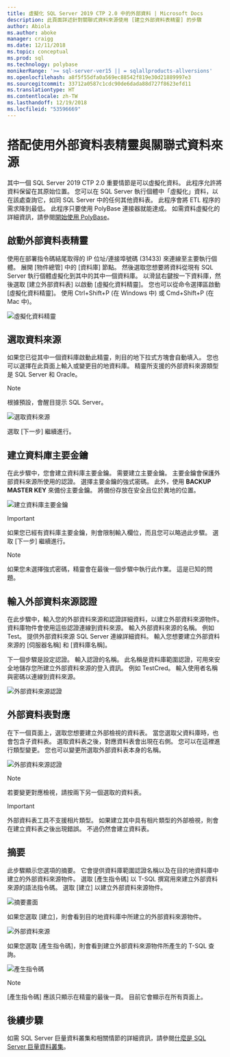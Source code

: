 ```yaml
---
title: 虛擬化 SQL Server 2019 CTP 2.0 中的外部資料 | Microsoft Docs
description: 此頁面詳述針對關聯式資料來源使用 [建立外部資料表精靈] 的步驟
author: Abiola
ms.author: aboke
manager: craigg
ms.date: 12/11/2018
ms.topic: conceptual
ms.prod: sql
ms.technology: polybase
monikerRange: '>= sql-server-ver15 || = sqlallproducts-allversions'
ms.openlocfilehash: a8f5f55dfa0a569ec88542f819e30d21889997e3
ms.sourcegitcommit: 33712a0587c1cdc90de6dada88d727f8623efd11
ms.translationtype: HT
ms.contentlocale: zh-TW
ms.lasthandoff: 12/19/2018
ms.locfileid: "53596669"
---
```

# <a name="use-the-external-table-wizard-with-relational-data-sources"></a>搭配使用外部資料表精靈與關聯式資料來源

其中一個 SQL Server 2019 CTP 2.0 重要情節是可以虛擬化資料。 此程序允許將資料保留在其原始位置。 您可以在 SQL Server 執行個體中「虛擬化」資料，以在該處查詢它，如同 SQL Server 中的任何其他資料表。 此程序會將 ETL 程序的需求降到最低。 此程序只要使用 PolyBase 連接器就能達成。 如需資料虛擬化的詳細資訊，請參閱[開始使用 PolyBase](polybase-guide.md)。

## <a name="start-the-external-table-wizard"></a>啟動外部資料表精靈

使用在部署指令碼結尾取得的 IP 位址/連接埠號碼 (31433) 來連線至主要執行個體。 展開 [物件總管] 中的 [資料庫] 節點。 然後選取您想要將資料從現有 SQL Server 執行個體虛擬化到其中的其中一個資料庫。 以滑鼠右鍵按一下資料庫，然後選取 [建立外部資料表] 以啟動 [虛擬化資料精靈]。 您也可以從命令選擇區啟動 [虛擬化資料精靈]。 使用 Ctrl+Shift+P (在 Windows 中) 或 Cmd+Shift+P (在 Mac 中)。

![虛擬化資料精靈](media/data-virtualization/virtualize-data-wizard.png)
## <a name="select-a-data-source"></a>選取資料來源

如果您已從其中一個資料庫啟動此精靈，則目的地下拉式方塊會自動填入。 您也可以選擇在此頁面上輸入或變更目的地資料庫。 精靈所支援的外部資料來源類型是 SQL Server 和 Oracle。

> [!NOTE]
>根據預設，會醒目提示 SQL Server。


![選取資料來源](media/data-virtualization/select-data-source.png)

選取 [下一步] 繼續進行。

## <a name="create-a-database-master-key"></a>建立資料庫主要金鑰

在此步驟中，您會建立資料庫主要金鑰。 需要建立主要金鑰。 主要金鑰會保護外部資料來源所使用的認證。 選擇主要金鑰的強式密碼。 此外，使用 **BACKUP MASTER KEY** 來備份主要金鑰。 將備份存放在安全且位於異地的位置。

![建立資料庫主要金鑰](media/data-virtualization/virtualize-data-master-key.png)

> [!IMPORTANT]
> 如果您已經有資料庫主要金鑰，則會限制輸入欄位，而且您可以略過此步驟。 選取 [下一步] 繼續進行。

> [!NOTE]
> 如果您未選擇強式密碼，精靈會在最後一個步驟中執行此作業。 這是已知的問題。

## <a name="enter-external-data-source-credentials"></a>輸入外部資料來源認證

在此步驟中，輸入您的外部資料來源和認證詳細資料，以建立外部資料來源物件。 資料庫物件會使用這些認證連線到資料來源。 輸入外部資料來源的名稱。 例如 Test。 提供外部資料來源 SQL Server 連線詳細資料。 輸入您想要建立外部資料來源的 [伺服器名稱] 和 [資料庫名稱]。

下一個步驟是設定認證。 輸入認證的名稱。 此名稱是資料庫範圍認證，可用來安全地儲存您所建立外部資料來源的登入資訊。 例如 TestCred。 輸入使用者名稱與密碼以連線到資料來源。

![外部資料來源認證](media/data-virtualization/data-source-credentials.png)

## <a name="external-data-table-mapping"></a>外部資料表對應

在下一個頁面上，選取您想要建立外部檢視的資料表。 當您選取父資料庫時，也會包含子資料表。 選取資料表之後，對應資料表會出現在右側。 您可以在這裡進行類型變更。 您也可以變更所選取外部資料表本身的名稱。

![外部資料來源認證](media/data-virtualization/data-table-mapping.png)

> [!NOTE]
>若要變更對應檢視，請按兩下另一個選取的資料表。

> [!IMPORTANT]
>外部資料表工具不支援相片類型。 如果建立其中具有相片類型的外部檢視，則會在建立資料表之後出現錯誤。 不過仍然會建立資料表。

## <a name="summary"></a>摘要

此步驟顯示您選項的摘要。 它會提供資料庫範圍認證名稱以及在目的地資料庫中建立的外部資料來源物件。 選取 [產生指令碼] 以 T-SQL 撰寫用來建立外部資料來源的語法指令碼。 選取 [建立] 以建立外部資料來源物件。

![摘要畫面](media/data-virtualization/virtualize-data-summary.png)

如果您選取 [建立]，則會看到目的地資料庫中所建立的外部資料來源物件。

![外部資料來源](media/data-virtualization/external-data-sources.png)

如果您選取 [產生指令碼]，則會看到建立外部資料來源物件所產生的 T-SQL 查詢。

![產生指令碼](media/data-virtualization/generated-script.png)

> [!NOTE]
> [產生指令碼] 應該只顯示在精靈的最後一頁。 目前它會顯示在所有頁面上。

## <a name="next-steps"></a>後續步驟

如需 SQL Server 巨量資料叢集和相關情節的詳細資訊，請參閱[什麼是 SQL Server 巨量資料叢集](../../big-data-cluster/big-data-cluster-overview.md)。
